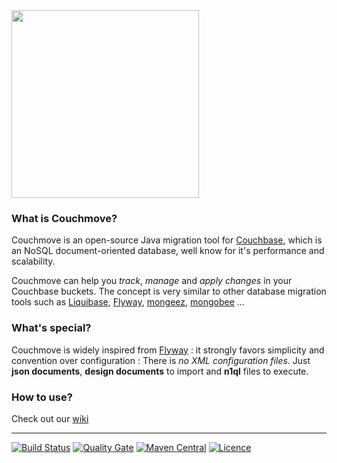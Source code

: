 <img src="https://cdn.worldvectorlogo.com/logos/couchbase.svg" width="300" />

### What is Couchmove?

Couchmove is an open-source Java migration tool for [Couchbase](https://www.couchbase.com/), which is an NoSQL document-oriented database, well know for it's performance and scalability.

Couchmove can help you *track*, *manage* and *apply changes* in your Couchbase buckets. The concept is very similar to other database migration tools such as [Liquibase](http://www.liquibase.org), [Flyway](http://flywaydb.org), [mongeez](https://github.com/secondmarket/mongeez), [mongobee](http://mongodb-tools.com/tool/mongobee/) ...

### What's special?

Couchmove is widely inspired from [Flyway](http://flywaydb.org) : it strongly favors simplicity and convention over configuration : There is *no XML configuration files*. Just **json documents**, **design documents** to import and **n1ql** files to execute.

### How to use?

Check out our [wiki](https://github.com/differentway/couchmove/wiki)

---
[![Build Status](https://travis-ci.org/differentway/couchmove.svg?branch=master)](https://travis-ci.org/differentway/couchmove) [![Quality Gate](https://sonarcloud.io/api/badges/gate?key=com.github.differentway:couchmove)](https://sonarcloud.io/dashboard?id=com.github.differentway:couchmove) [![Maven Central](https://maven-badges.herokuapp.com/maven-central/com.github.differentway/couchmove/badge.svg)](https://maven-badges.herokuapp.com/maven-central/com.github.differentway/couchmove) [![Licence](https://img.shields.io/hexpm/l/plug.svg)](https://github.com/differentway/couchmove/blob/master/LICENSE)
